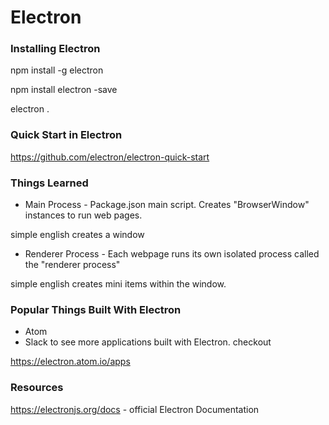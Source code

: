 
# Electron

### Installing Electron


npm install -g electron

npm install electron -save

electron .

### Quick Start in Electron
https://github.com/electron/electron-quick-start

### Things Learned

- Main Process - Package.json main script. Creates "BrowserWindow" instances to run web pages.

simple english creates a window

- Renderer Process - Each webpage runs its own isolated process called the "renderer process"

simple english creates mini items within the window.

### Popular Things Built With Electron
- Atom
- Slack
to see more applications built with Electron. checkout 

https://electron.atom.io/apps

### Resources 
https://electronjs.org/docs - official Electron Documentation